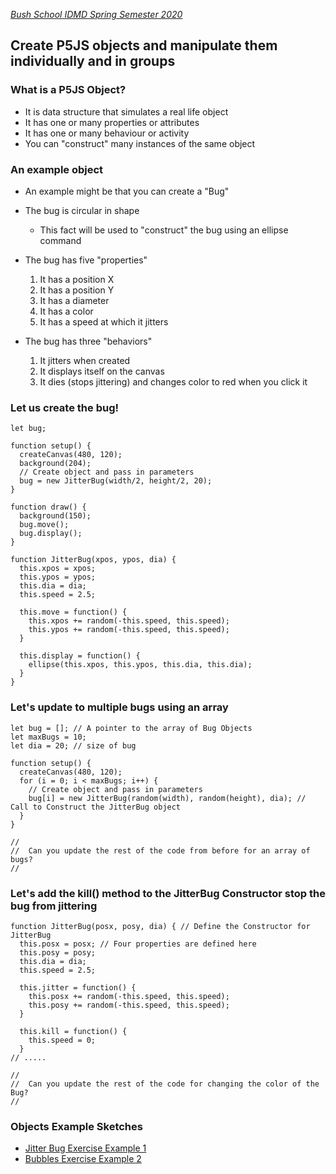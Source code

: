 [_Bush School IDMD Spring Semester 2020_](https://chandrunarayan.github.io/idmd/)
## Create P5JS objects and manipulate them individually and in groups

### What is a P5JS Object?
* It is data structure that simulates a real life object 
* It has one or many properties or attributes
* It has one or many behaviour or activity
* You can "construct" many instances of the same object

### An example object
* An example might be that you can create a "Bug"
* The bug is circular in shape
    * This fact will be used to "construct" the bug using an ellipse command
* The bug has five "properties"
    1. It has a position X
    1. It has a position Y
    1. It has a diameter
    1. It has a color
    1. It has a speed at which it jitters

* The bug has three "behaviors"
    1. It jitters when created
    1. It displays itself on the canvas
    1. It dies (stops jittering) and changes color to red when you click it
    
    

### Let us create the bug!
````
let bug;

function setup() {
  createCanvas(480, 120);
  background(204);
  // Create object and pass in parameters
  bug = new JitterBug(width/2, height/2, 20);
}

function draw() {
  background(150);
  bug.move();
  bug.display();
}

function JitterBug(xpos, ypos, dia) {
  this.xpos = xpos;
  this.ypos = ypos;
  this.dia = dia;
  this.speed = 2.5;
  
  this.move = function() {
    this.xpos += random(-this.speed, this.speed);
    this.ypos += random(-this.speed, this.speed);
  }
  
  this.display = function() {
    ellipse(this.xpos, this.ypos, this.dia, this.dia);
  }
}
````
### Let's update to multiple bugs using an array
````
let bug = []; // A pointer to the array of Bug Objects
let maxBugs = 10;
let dia = 20; // size of bug

function setup() {
  createCanvas(480, 120);
  for (i = 0; i < maxBugs; i++) {
    // Create object and pass in parameters
    bug[i] = new JitterBug(random(width), random(height), dia); // Call to Construct the JitterBug object
  }
}

//
//  Can you update the rest of the code from before for an array of bugs?
//
````
### Let's add the kill() method to the JitterBug Constructor stop the bug from jittering
````
function JitterBug(posx, posy, dia) { // Define the Constructor for JitterBug
  this.posx = posx; // Four properties are defined here
  this.posy = posy;
  this.dia = dia;
  this.speed = 2.5;

  this.jitter = function() {
    this.posx += random(-this.speed, this.speed);
    this.posy += random(-this.speed, this.speed);
  }

  this.kill = function() {
    this.speed = 0;
  }
// .....  

//
//  Can you update the rest of the code for changing the color of the Bug?
//
````

### Objects Example Sketches
* [Jitter Bug Exercise Example 1](../code/jitterBug_v2)
* [Bubbles Exercise Example 2](../code/arrayBubbles_v6)
